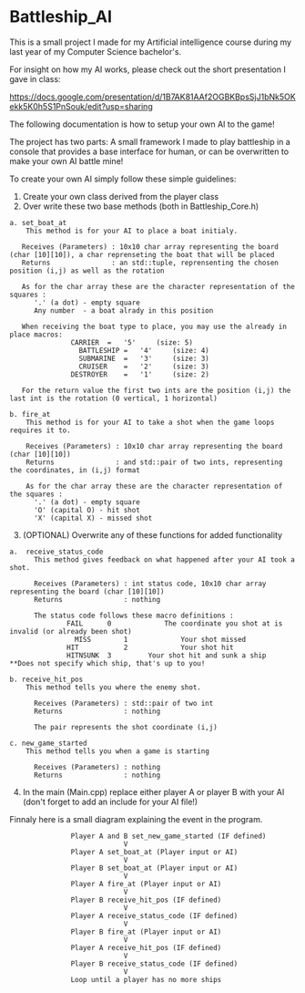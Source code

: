 # Battleship_AI
This is a small project I made for my Artificial intelligence course during my last year of my Computer Science bachelor's.

For insight on how my AI works, please check out the short presentation I gave in class: 

https://docs.google.com/presentation/d/1B7AK81AAf2OGBKBpsSjJ1bNk5OKekk5K0h5S1PnSouk/edit?usp=sharing

The following documentation is how to setup your own AI to the game!

The project has two parts: A small framework I made to play battleship in a console that provides a base interface for human, or can be overwritten to make your own AI battle mine!

To create your own AI simply follow these simple guidelines:

  1) Create your own class derived from the player class 
  2) Over write these two base methods (both in Battleship_Core.h)
    
    a. set_boat_at
        This method is for your AI to place a boat initialy.
        
       Receives (Parameters) : 10x10 char array representing the board (char [10][10]), a char reprenseting the boat that will be placed
       Returns               : an std::tuple, reprensenting the chosen position (i,j) as well as the rotation
       
       As for the char array these are the character representation of the squares :
          '.' (a dot) - empty square
          Any number  - a boat alrady in this position
          
       When receiving the boat type to place, you may use the already in place macros: 
                   CARRIER	=	'5'     (size: 5)							  
	                 BATTLESHIP	=	'4'		(size: 4)							  
	                 SUBMARINE	=	'3'		(size: 3)							
	                 CRUISER	=	'2'     (size: 3)							  
                   DESTROYER	=	'1'		(size: 2)
          
       For the return value the first two ints are the position (i,j) the last int is the rotation (0 vertical, 1 horizontal)
       
    b. fire_at 
        This method is for your AI to take a shot when the game loops requires it to. 
        
        Receives (Parameters) : 10x10 char array representing the board (char [10][10])
        Returns               : and std::pair of two ints, representing the coordinates, in (i,j) format
        
        As for the char array these are the character representation of the squares :
          '.' (a dot) - empty square
          'O' (capital O) - hit shot
          'X' (capital X) - missed shot
          
  3) (OPTIONAL) Overwrite any of these functions for added functionality
  
    a.  receive_status_code
          This method gives feedback on what happened after your AI took a shot.
          
          Receives (Parameters) : int status code, 10x10 char array representing the board (char [10][10])
          Returns               : nothing
    
          The status code follows these macro definitions : 
                  FAIL		0	          The coordinate you shot at is invalid (or already been shot)
                	MISS		1	          Your shot missed
                  HIT			2	          Your shot hit
                  HITNSUNK	3         Your shot hit and sunk a ship  **Does not specify which ship, that's up to you!
                  
    b. receive_hit_pos
        This method tells you where the enemy shot.
        
          Receives (Parameters) : std::pair of two int
          Returns               : nothing
          
          The pair represents the shot coordinate (i,j)
    
    c. new_game_started
        This method tells you when a game is starting
        
          Receives (Parameters) : nothing
          Returns               : nothing
    
  4) In the main (Main.cpp) replace either player A or player B with your AI (don't forget to add an include for your AI file!)
  
Finnaly here is a small diagram explaining the event in the program.

                   Player A and B set_new_game_started (IF defined)
                                V
                   Player A set_boat_at (Player input or AI)
                                V
                   Player B set_boat_at (Player input or AI)
                                V
                   Player A fire_at (Player input or AI)
                                V
                   Player B receive_hit_pos (IF defined)   
                                V
                   Player A receive_status_code (IF defined) 
                                V
                   Player B fire_at (Player input or AI)
                                V
                   Player A receive_hit_pos (IF defined)   
                                V
                   Player B receive_status_code (IF defined) 
                                V
                   Loop until a player has no more ships

  
